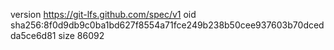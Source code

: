 version https://git-lfs.github.com/spec/v1
oid sha256:8f0d9db9c0ba1bd627f8554a71fce249b238b50cee937603b70dcedda5ce6d81
size 86092
